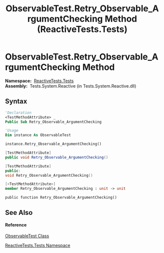 ﻿---
title: ObservableTest.Retry_Observable_ArgumentChecking Method  (ReactiveTests.Tests)
TOCTitle: Retry_Observable_ArgumentChecking Method
ms:assetid: M:ReactiveTests.Tests.ObservableTest.Retry_Observable_ArgumentChecking
ms:mtpsurl: https://msdn.microsoft.com/en-us/library/reactivetests.tests.observabletest.retry_observable_argumentchecking(v=VS.103)
ms:contentKeyID: 36619870
ms.date: 06/28/2011
mtps_version: v=VS.103
f1_keywords:
- ReactiveTests.Tests.ObservableTest.Retry_Observable_ArgumentChecking
dev_langs:
- CSharp
- JScript
- VB
- FSharp
- c++
---

# ObservableTest.Retry\_Observable\_ArgumentChecking Method

**Namespace:**  [ReactiveTests.Tests](hh289046\(v=vs.103\).md)  
**Assembly:**  Tests.System.Reactive (in Tests.System.Reactive.dll)

## Syntax

``` vb
'Declaration
<TestMethodAttribute> _
Public Sub Retry_Observable_ArgumentChecking
```

``` vb
'Usage
Dim instance As ObservableTest

instance.Retry_Observable_ArgumentChecking()
```

``` csharp
[TestMethodAttribute]
public void Retry_Observable_ArgumentChecking()
```

``` c++
[TestMethodAttribute]
public:
void Retry_Observable_ArgumentChecking()
```

``` fsharp
[<TestMethodAttribute>]
member Retry_Observable_ArgumentChecking : unit -> unit 
```

``` jscript
public function Retry_Observable_ArgumentChecking()
```

## See Also

#### Reference

[ObservableTest Class](hh288687\(v=vs.103\).md)

[ReactiveTests.Tests Namespace](hh289046\(v=vs.103\).md)

